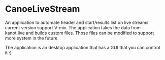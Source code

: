 # CanoeLiveStream

An application to automate header and start/results list on live streams current version support V-mix.
The application takes the data from kanot.live and builds custom files. Those files can be modified to support more system in the future.

The application is an desktop application that has a GUI that you can control it :)
